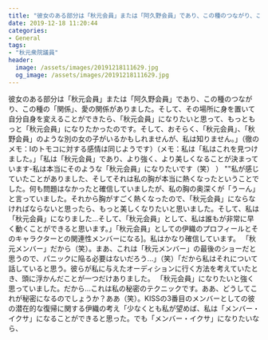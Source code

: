 ```yaml
---
title: "彼女のある部分は「秋元会員」または「阿久野会員」であり、この種のつながり、この種の「関係」、愛の関係がありました。"
date: 2019-12-18 11:20:44
categories:
- General
tags:
- "秋元衆院議員"
header:
  image: /assets/images/20191218111629.jpg
  og_image: /assets/images/20191218111629.jpg
---
```


彼女のある部分は「秋元会員」または「阿久野会員」であり、この種のつながり、この種の「関係」、愛の関係がありました。そして、その場所に身を置いて自分自身を変えることができたら、「秋元会員」になりたいと思って、もっともっと「秋元会員」になりたかったのです。そして、おそらく、「秋元会員」、「秋野会員」のような別の女の子がいるかもしれませんが、私は知りません。」（徹のメモ：Iのトモコに対する感情は同じようです）（メモ：私は「私はこれを見つけました。」「私は「秋元会員」であり、より強く、より美しくなることが決まっています-私は本当にそのような「秋元会員」になりたいです（笑） ） &quot;&quot;私が感じていたことがありました、そしてそれは私の胸が本当に熱くなったということでした。何も問題はなかったと確信していましたが、私の胸の奥深くが「うーん」と言っていました。それから胸がすごく熱くなったので、「秋元会員」にならなければならないと思ったら、もっと美しくなりたいと思いました。そして、私は「秋元会員」になりました...そして、「秋元会員」として、私は誰もが非常に早く動くことができると思います。」「秋元会員」としての伊織のプロフィールとそのキャラクターとの関連性メンバーになる]。私はかなり確信しています。 「秋元メンバー」だから（笑）。まあ、これは「秋元メンバー」の最後のショーだと思うので、パニックに陥る必要はないだろう...」（笑）「だから私はそれについて話していると思う。彼らが私に与えたオーディションに行く方法を考えていたとき、頭に浮かんだことが一つだけありました。 「秋元会員」になりたいと強く思っていました。だから...これは私の秘密のテクニックです。ああ、どうしてこれが秘密になるのでしょうか？ああ（笑）。KISSの3番目のメンバーとしての彼の潜在的な復帰に関する伊織の考え「少なくとも私が望めば、私は「メンバー・イクサ」になることができると思った。でも「メンバー・イクサ」になりたいなら、
